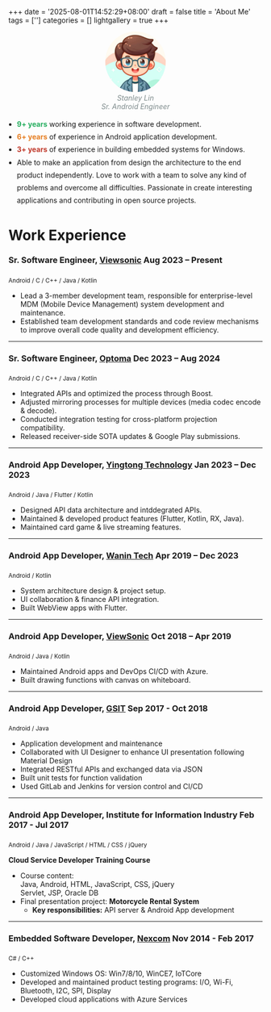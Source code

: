 +++
date = '2025-08-01T14:52:29+08:00'
draft = false
title = 'About Me'
tags = ['']
categories = []
lightgallery = true
+++
<p style="text-align: center;">
  <img src="avatar.png" style="border-radius: 50%; width: 120px;"><br>
  <em style="color: #7f8c8d;">Stanley Lin</em><br>
  <em style="color: #7f8c8d;">Sr. Android Engineer</em><br>
</p>

<div style="margin-top: 1em; line-height: 1.8;">
  <ul style="list-style: disc; padding-left: 1.2em;">
    <li><span style="color: #27ae60;"><strong>9+ years</strong></span> working experience in software development.</li>
    <li><span style="color: #e67e22;"><strong>6+ years</strong></span> of experience in Android application development.</li>
    <li><span style="color: #c0392b;"><strong>3+ years</strong></span> of experience in building embedded systems for Windows.</li>
    <li></span>Able to make an application from design the architecture to the end product independently. Love to work with a team to solve any kind of problems and overcome all difficulties. Passionate in create interesting applications and contributing in open source projects.</li>

  </ul>
</div>

# Work Experience

### Sr. Software Engineer, <a href="https://www.viewsonic.com" target="_blank">Viewsonic</a> <span class="right-no-bold">Aug 2023 – Present</span>

<sub>Android / C / C++ / Java / Kotlin</sub>

- Lead a 3-member development team, responsible for enterprise-level MDM (Mobile Device
 Management) system development and maintenance.
- Established team development standards and code review mechanisms to improve overall code
 quality and development efficiency.

---

### Sr. Software Engineer, <a href="https://www.optoma.com" target="_blank">Optoma</a> <span class="right-no-bold">Dec 2023 – Aug 2024</span>

<sub>Android / C / C++ / Java / Kotlin</sub>

- Integrated APIs and optimized the process through Boost.  
- Adjusted mirroring processes for multiple devices (media codec encode & decode).
- Conducted integration testing for cross-platform projection compatibility.
- Released receiver-side SOTA updates & Google Play submissions.

---

### Android App Developer, <a href="https://www.linkedin.com/company/yt-taiwan/" target="_blank">Yingtong Technology</a> <span class="right-no-bold">Jan 2023 – Dec 2023</span>

<sub>Android / Java / Flutter / Kotlin</sub>

- Designed API data architecture and intddegrated APIs.  
- Maintained & developed product features (Flutter, Kotlin, RX, Java).
- Maintained card game & live streaming features.

---

### Android App Developer, <a href="https://www.wanintek.com" target="_blank">Wanin Tech</a> <span class="right-no-bold">Apr 2019 – Dec 2023</span>

<sub>Android / Kotlin</sub>

- System architecture design & project setup.  
- UI collaboration & finance API integration.  
- Built WebView apps with Flutter.

---

### Android App Developer, <a href="https://www.viewsonic.com" target="_blank">ViewSonic</a> <span class="right-no-bold">Oct 2018 – Apr 2019</span>

<sub>Android / Java / Kotlin</sub>

- Maintained Android apps and DevOps CI/CD with Azure.
- Built drawing functions with canvas on whiteboard.

---

### Android App Developer, <a href="https://www.linkedin.com/company/gsit-tw/" target="_blank">GSIT</a> <span class="right-no-bold">Sep 2017 - Oct 2018</span>
<sub>Android / Java</sub>

- Application development and maintenance  
- Collaborated with UI Designer to enhance UI presentation following Material Design  
- Integrated RESTful APIs and exchanged data via JSON  
- Built unit tests for function validation  
- Used GitLab and Jenkins for version control and CI/CD

---

### Android App Developer, Institute for Information Industry <span class="right-no-bold">Feb 2017 - Jul 2017</span>
<sub>Android / Java / JavaScript / HTML / CSS / jQuery</sub>

**Cloud Service Developer Training Course**  
- Course content:  
  Java, Android, HTML, JavaScript, CSS, jQuery  
  Servlet, JSP, Oracle DB  
- Final presentation project: **Motorcycle Rental System**  
  - **Key responsibilities:** API server & Android App development

---

### Embedded Software Developer, <a href="https://www.nexcom.com.tw/" target="_blank">Nexcom</a> <span class="right-no-bold">Nov 2014 - Feb 2017</span>
<sub>C# / C++</sub>

- Customized Windows OS: Win7/8/10, WinCE7, IoTCore  
- Developed and maintained product testing programs: I/O, Wi-Fi, Bluetooth, I2C, SPI, Display  
- Developed cloud applications with Azure Services